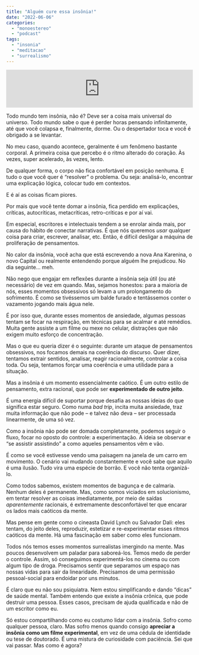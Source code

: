 ```yaml
---
title: "Alguém cure essa insônia!"
date: "2022-06-06"
categories: 
  - "monoestereo"
  - "podcast"
tags: 
  - "insonia"
  - "meditacao"
  - "surrealismo"
---
```


<iframe src="https://anchor.fm/monoestereo/embed/episodes/Algum-cure-essa-insnia-e1jisfp" height="102px" width="100%" frameborder="0" scrolling="no"></iframe>

Todo mundo tem insônia, não é? Deve ser a coisa mais universal do universo. Todo mundo sabe o que é perder horas pensando infinitamente, até que você colapsa e, finalmente, dorme. Ou o despertador toca e você é obrigado a se levantar.

No meu caso, quando acontece, geralmente é um fenômeno bastante corporal. A primeira coisa que percebo é o ritmo alterado do coração. Às vezes, super acelerado, às vezes, lento.

De qualquer forma, o corpo não fica confortável em posição nenhuma. E tudo o que você quer é “resolver” o problema. Ou seja: analisá-lo, encontrar uma explicação lógica, colocar tudo em contextos.

E é aí as coisas ficam piores.

Por mais que você tente domar a insônia, fica perdido em explicações, críticas, autocríticas, metacríticas, retro-críticas e por aí vai.

Em especial, escritores e intelectuais tendem a se enrolar ainda mais, por causa do hábito de conectar narrativas. É que nós queremos _usar_ qualquer coisa para criar, escrever, analisar, etc. Então, é difícil desligar a máquina de proliferação de pensamentos.

No calor da insônia, você acha que está escrevendo a nova Ana Karenina, o novo Capital ou realmente entendendo porque alguém lhe prejudicou. No dia seguinte… meh.

Não nego que engajar em reflexões durante a insônia seja útil (ou até necessário) de vez em quando. Mas, sejamos honestos: para a maioria de nós, esses momentos obsessivos só levam a um prolongamento do sofrimento. É como se tivéssemos um balde furado e tentássemos conter o vazamento jogando mais água nele.

É por isso que, durante esses momentos de ansiedade, algumas pessoas tentam se focar na respiração, em técnicas para se acalmar e até remédios. Muita gente assiste a um filme ou mexe no celular, distrações que não exigem muito esforço de concentração.

Mas o que eu queria dizer é o seguinte: durante um ataque de pensamentos obsessivos, nos focamos demais na coerência do discurso. Quer dizer, tentamos extrair sentidos, analisar, reagir racionalmente, controlar a coisa toda. Ou seja, tentamos forçar uma coerência e uma utilidade para a situação.

Mas a insônia é um momento essencialmente caótico. É um outro estilo de pensamento, extra racional, que pode ser **experimentado de outro jeito**.

É uma energia difícil de suportar porque desafia as nossas ideias do que significa estar seguro. Como numa _bad trip_, incita muita ansiedade, traz muita informação que não pode – e talvez não deva – ser processada linearmente, de uma só vez.

Como a insônia não pode ser domada completamente, podemos seguir o fluxo, focar no oposto do controle: a experimentação. A ideia se observar e “se assistir assistindo” a como aqueles pensamentos vêm e vão.

É como se você estivesse vendo uma paisagem na janela de um carro em movimento. O cenário vai mudando constantemente e você sabe que aquilo é uma ilusão. Tudo vira uma espécie de borrão. E você não tenta organizá-lo.

Como todos sabemos, existem momentos de bagunça e de calmaria. Nenhum deles é permanente. Mas, como somos viciados em solucionismo, em tentar resolver as coisas imediatamente, por meio de saídas _aparentemente_ racionais, é extremamente desconfortável ter que encarar os lados mais caóticos da mente.

Mas pense em gente como o cineasta David Lynch ou Salvador Dali: eles tentam, do jeito deles, reproduzir, estetizar e re-experimentar esses ritmos caóticos da mente. Há uma fascinação em saber como eles funcionam.

Todos nós temos esses momentos surrealistas imergindo na mente. Mas poucos desenvolvem um paladar para saboreá-los. Temos medo de perder o controle. Assim, só conseguimos experimentá-los no cinema ou com algum tipo de droga. Precisamos sentir que separamos um espaço nas nossas vidas para sair da linearidade. Precisamos de uma permissão pessoal-social para endoidar por uns minutos.

É claro que eu não sou psiquiatra. Nem estou simplificando e dando “dicas” de saúde mental. Também entendo que existe a insônia crônica, que pode destruir uma pessoa. Esses casos, precisam de ajuda qualificada e não de um escritor como eu.

Só estou compartilhando como eu costumo lidar com a insônia. Sofro como qualquer pessoa, claro. Mas sofro menos quando consigo **apreciar a insônia como um filme experimental**, em vez de uma cédula de identidade ou tese de doutorado. É uma mistura de curiosidade com paciência. Sei que vai passar. Mas como é agora?
